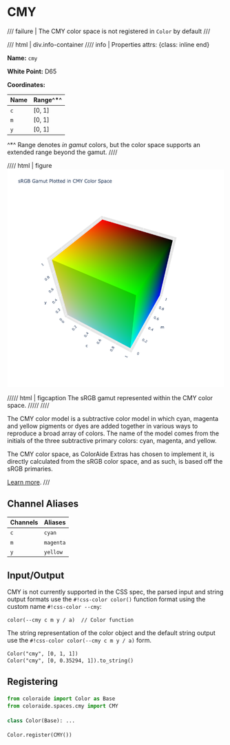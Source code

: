 # CMY

/// failure | The CMY color space is not registered in `Color` by default
///

/// html | div.info-container
//// info | Properties
    attrs: {class: inline end}

**Name:** `cmy`

**White Point:** D65

**Coordinates:**

Name | Range^\*^
---- | -----
`c`  | [0, 1]
`m`  | [0, 1]
`y`  | [0, 1]

^\*^ Range denotes _in gamut_ colors, but the color space supports an extended range beyond the gamut.
////

//// html | figure
![CMY](../images/cmy-3d.png)

///// html | figcaption
The sRGB gamut represented within the CMY color space.
/////
////

The CMY color model is a subtractive color model in which cyan, magenta and yellow pigments or dyes are added together
in various ways to reproduce a broad array of colors. The name of the model comes from the initials of the three
subtractive primary colors: cyan, magenta, and yellow.

The CMY color space, as ColorAide Extras has chosen to implement it, is directly calculated from the sRGB color space,
and as such, is based off the sRGB primaries.

[Learn more](https://en.wikipedia.org/wiki/CMY_color_model).
///

## Channel Aliases

Channels | Aliases
-------- | -------
`c`      | `cyan`
`m`      | `magenta`
`y`      | `yellow`

## Input/Output

CMY is not currently supported in the CSS spec, the parsed input and string output formats use the
`#!css-color color()` function format using the custom name `#!css-color --cmy`:

```css-color
color(--cmy c m y / a)  // Color function
```

The string representation of the color object and the default string output use the
`#!css-color color(--cmy c m y / a)` form.

```playground
Color("cmy", [0, 1, 1])
Color("cmy", [0, 0.35294, 1]).to_string()
```

## Registering

```py
from coloraide import Color as Base
from coloraide.spaces.cmy import CMY

class Color(Base): ...

Color.register(CMY())
```

